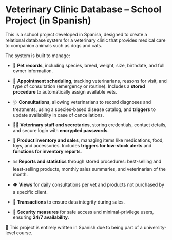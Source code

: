 # Veterinary Clinic Database – School Project (in Spanish)
This is a school project developed in Spanish, designed to create a relational database system for a veterinary clinic that provides medical care to companion animals such as dogs and cats.

The system is built to manage:

- 🐶 **Pet records**, including species, breed, weight, size, birthdate, and full owner information.

- 📅 **Appointment scheduling**, tracking veterinarians, reasons for visit, and type of consultation (emergency or routine). Includes a **stored procedure** to automatically assign available vets.

- 🩺 **Consultations**, allowing veterinarians to record diagnoses and treatments, using a species-based disease catalog, and **triggers** to update availability in case of cancellations.

- 👩‍⚕️ **Veterinary staff and secretaries**, storing credentials, contact details, and secure login with **encrypted passwords**.

- 🛒 **Product inventory and sales**, managing items like medications, food, toys, and accessories. Includes **triggers for low-stock alerts** and **functions for inventory reports**.

- 📊 **Reports and statistics** through stored procedures: best-selling and least-selling products, monthly sales summaries, and veterinarian of the month.

- 👁️ **Views** for daily consultations per vet and products not purchased by a specific client.

- 🔄 **Transactions** to ensure data integrity during sales.

- 🔐 **Security measures** for safe access and minimal-privilege users, ensuring **24/7 availability**.

📌 This project is entirely written in Spanish due to being part of a university-level course.
